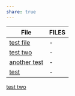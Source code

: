 ```yaml
---
share: true
---
```


| File                                          | FILES |
| --------------------------------------------- | ----- |
| [test file](nesting%20tes/test%20file.md.md)       | \-    |
| [test two](nesting%20tes/test%20two.md.md)         | \-    |
| [another test](nesting%20tes/another%20test.md.md) | \-    |
| [test](nesting%20tes/test.md.md)                 | \-    |


[test two](./nesting%20test/test%20two.md)

